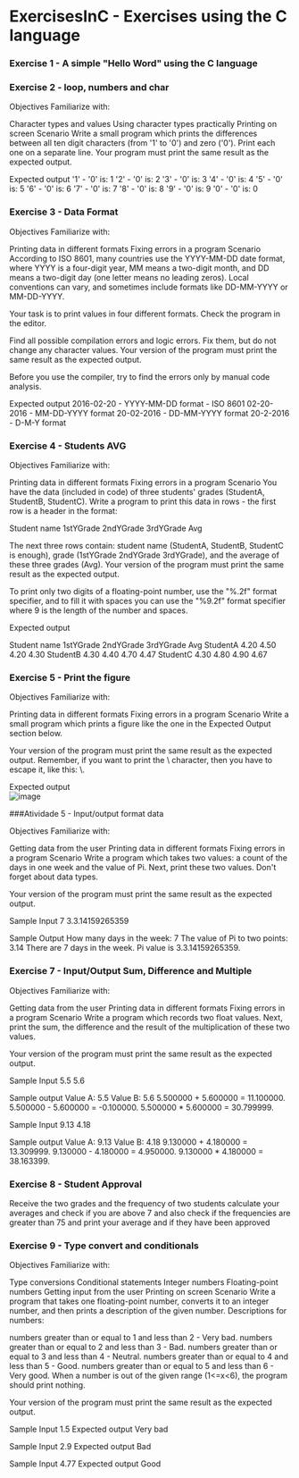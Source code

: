 # ExercisesInC - Exercises using the C language

### Exercise 1 - A simple "Hello Word" using the C language

### Exercise 2 - loop, numbers and char

Objectives
Familiarize with:

Character types and values
Using character types practically
Printing on screen
Scenario
Write a small program which prints the differences between all ten digit characters (from '1' to '0') and zero ('0'). Print each one on a separate line. Your program must print the same result as the expected output.

Expected output
'1' - '0' is: 1
'2' - '0' is: 2
'3' - '0' is: 3
'4' - '0' is: 4
'5' - '0' is: 5
'6' - '0' is: 6
'7' - '0' is: 7
'8' - '0' is: 8
'9' - '0' is: 9
'0' - '0' is: 0

### Exercise 3 - Data Format

Objectives
Familiarize with:

Printing data in different formats
Fixing errors in a program
Scenario
According to ISO 8601, many countries use the YYYY-MM-DD date format, where YYYY is a four-digit year, MM means a two-digit month, and DD means a two-digit day (one letter means no leading zeros). Local conventions can vary, and sometimes include formats like DD-MM-YYYY or MM-DD-YYYY.

Your task is to print values in four different formats. Check the program in the editor.

Find all possible compilation errors and logic errors. Fix them, but do not change any character values. Your version of the program must print the same result as the expected output.

Before you use the compiler, try to find the errors only by manual code analysis.

Expected output
2016-02-20 - YYYY-MM-DD format - ISO 8601
02-20-2016 - MM-DD-YYYY format
20-02-2016 - DD-MM-YYYY format
20-2-2016 - D-M-Y format


### Exercise 4 - Students AVG

Objectives
Familiarize with:

Printing data in different formats
Fixing errors in a program
Scenario
You have the data (included in code) of three students' grades (StudentA, StudentB, StudentC). Write a program to print this data in rows - the first row is a header in the format:

Student name  1stYGrade  2ndYGrade  3rdYGrade  Avg

The next three rows contain: student name (StudentA, StudentB, StudentC is enough), grade (1stYGrade 2ndYGrade 3rdYGrade), and the average of these three grades (Avg). Your version of the program must print the same result as the expected output.

To print only two digits of a floating-point number, use the "%.2f" format specifier, and to fill it with spaces you can use the "%9.2f" format specifier where 9 is the length of the number and spaces.

Expected output

Student name  1stYGrade  2ndYGrade  3rdYGrade  Avg
StudentA      4.20       4.50       4.20       4.30
StudentB      4.30       4.40       4.70       4.47
StudentC      4.30       4.80       4.90       4.67


### Exercise 5 - Print the figure

Objectives
Familiarize with:

Printing data in different formats
Fixing errors in a program
Scenario
Write a small program which prints a figure like the one in the Expected Output section below.

Your version of the program must print the same result as the expected output. Remember, if you want to print the \ character, then you have to escape it, like this: \\.

Expected output <br>
![image](https://user-images.githubusercontent.com/63168567/112986171-8c6b4080-9137-11eb-90b3-e892d987ff7a.png)

###Atividade 5 - Input/output format data

Objectives
Familiarize with:

Getting data from the user
Printing data in different formats
Fixing errors in a program
Scenario
Write a program which takes two values: a count of the days in one week and the value of Pi. Next, print these two values. Don't forget about data types.

Your version of the program must print the same result as the expected output.

Sample Input
7
3.3.14159265359

Sample Output
How many days in the week: 7
The value of Pi to two points: 3.14
There are 7 days in the week.
Pi value is 3.3.14159265359.

### Exercise 7 - Input/Output Sum, Difference and Multiple

Objectives
Familiarize with:

Getting data from the user
Printing data in different formats
Fixing errors in a program
Scenario
Write a program which records two float values. Next, print the sum, the difference and the result of the multiplication of these two values.

Your version of the program must print the same result as the expected output.

Sample Input
5.5
5.6

Sample output
Value A: 5.5
Value B: 5.6
5.500000 + 5.600000 = 11.100000.
5.500000 - 5.600000 = -0.100000.
5.500000 * 5.600000 = 30.799999.

Sample Input
9.13
4.18

Sample output
Value A: 9.13
Value B: 4.18
9.130000 + 4.180000 = 13.309999.
9.130000 - 4.180000 = 4.950000.
9.130000 * 4.180000 = 38.163399.

### Exercise 8 - Student Approval

Receive the two grades and the frequency of two students calculate your averages and check if you are above 7 and also check if the frequencies are greater than 75 and print your average and if they have been approved


### Exercise 9 - Type convert and conditionals

Objectives
Familiarize with:

Type conversions
Conditional statements
Integer numbers
Floating-point numbers
Getting input from the user
Printing on screen
Scenario
Write a program that takes one floating-point number, converts it to an integer number, and then prints a description of the given number. Descriptions for numbers:

numbers greater than or equal to 1 and less than 2 - Very bad.
numbers greater than or equal to 2 and less than 3 - Bad.
numbers greater than or equal to 3 and less than 4 - Neutral.
numbers greater than or equal to 4 and less than 5 - Good.
numbers greater than or equal to 5 and less than 6 - Very good.
When a number is out of the given range (1<=x<6), the program should print nothing.

Your version of the program must print the same result as the expected output.

Sample Input
1.5
Expected output
Very bad

Sample Input
2.9
Expected output
Bad

Sample Input
4.77
Expected output
Good

